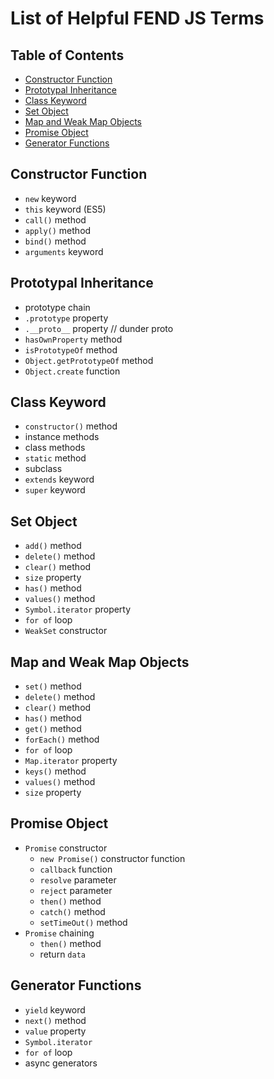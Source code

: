 # List of Helpful FEND JS Terms

## Table of Contents
- [Constructor Function](#constructor-function)
- [Prototypal Inheritance](#prototypal-inheritance)
- [Class Keyword](#class-keyword)
- [Set Object](#set-object)
- [Map and Weak Map Objects](#map-and-weak-map-objects)
- [Promise Object](#promise-object)
- [Generator Functions](#generator-functions)


## Constructor Function
- `new` keyword
- `this` keyword (ES5)
- `call()` method
- `apply()` method
- `bind()` method
- `arguments` keyword

## Prototypal Inheritance
- prototype chain
- `.prototype` property
- `.__proto__` property // dunder proto
- `hasOwnProperty` method
- `isPrototypeOf` method
- `Object.getPrototypeOf` method
- `Object.create` function

## Class Keyword
- `constructor()` method
- instance methods
- class methods
- `static` method
- subclass
- `extends` keyword
- `super` keyword

## Set Object
- `add()` method
- `delete()` method
- `clear()` method
- `size` property
- `has()` method
- `values()` method
- `Symbol.iterator` property
- `for of` loop
- `WeakSet` constructor

## Map and Weak Map Objects
- `set()` method
- `delete()` method
- `clear()` method
- `has()` method
- `get()` method
- `forEach()` method
- `for of` loop
- `Map.iterator` property
- `keys()` method
- `values()` method
- `size` property

## Promise Object
- `Promise` constructor
  - `new Promise()` constructor function
  - `callback` function
  - `resolve` parameter
  - `reject` parameter
  - `then()` method
  - `catch()` method
  - `setTimeOut()` method
- `Promise` chaining
  - `then()` method
  - return `data`

## Generator Functions
- `yield` keyword
- `next()` method
- `value` property
- `Symbol.iterator`
- `for of` loop
- async generators

